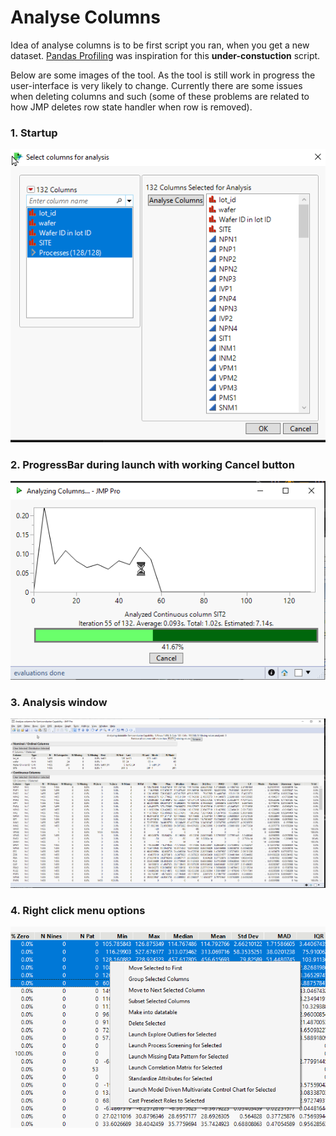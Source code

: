 # Analyse Columns

Idea of analyse columns is to be first script you ran, when you get a new dataset. [Pandas Profiling](https://github.com/pandas-profiling/pandas-profiling) was inspiration for this **under-constuction** script.

Below are some images of the tool. As the tool is still work in progress the user-interface is very likely to change. Currently there are some issues when deleting columns and such (some of these problems are related to how JMP deletes row state handler when row is removed). 

### 1. Startup
![Startup](images/startup.png)

### 2. ProgressBar during launch with working Cancel button
![ProgressBar](images/progress_bar.png)

### 3. Analysis window
![Analysis window](images/result.png)

### 4. Right click menu options
![Rightclick menu](images/right_click_menu.png)